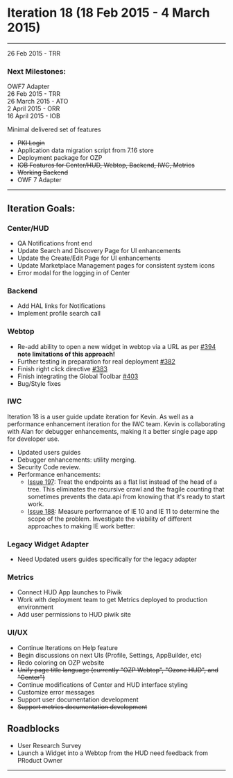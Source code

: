 # Iteration 18 (18 Feb 2015 - 4 March 2015)

*** 
26 Feb 2015 - TRR

### Next Milestones:
OWF7 Adapter
<br>26 Feb 2015 - TRR
<br>26 March 2015 - ATO
<br>2 April 2015 - ORR
<br>16 April 2015 - IOB

Minimal delivered set of features
* ~~PKI Login~~
* Application data migration script from 7.16 store
* Deployment package for OZP
* ~~IOB Features for Center/HUD, Webtop, Backend, IWC, Metrics~~
* ~~Working Backend~~
* OWF 7 Adapter


***

## Iteration Goals:
### Center/HUD
* QA Notifications front end
* Update Search and Discovery Page for UI enhancements
* Update the Create/Edit Page for UI enhancements
* Update Marketplace Management pages for consistent system icons
* Error modal for the logging in of Center

### Backend
* Add HAL links for Notifications
* Implement profile search call

### Webtop
* Re-add ability to open a new widget in webtop via a URL as per [#394](https://github.com/ozone-development/ozp-webtop/issues/394) **note limitations of this approach!**
* Further testing in preparation for real deployment [#382](https://github.com/ozone-development/ozp-webtop/issues/382)
* Finish right click directive [#383](https://github.com/ozone-development/ozp-webtop/issues/383)
* Finish integrating the Global Toolbar  [#403](https://github.com/ozone-development/ozp-webtop/issues/403)
* Bug/Style fixes

### IWC
Iteration 18 is a user guide update iteration for Kevin. As well as a performance enhancement iteration for the IWC team. Kevin is collaborating with Alan for debugger enhancements, making it a better single page app for developer use.
* Updated users guides
* Debugger enhancements: utility merging.
* Security Code review.
* Performance enhancements:
   * [Issue 197](https://github.com/ozone-development/ozp-iwc/issues/197): Treat the endpoints as a flat list instead of the head of a tree.  This eliminates the recursive crawl and the fragile counting that sometimes prevents the data.api from knowing that it's ready to start work.
   * [Issue 188](https://github.com/ozone-development/ozp-iwc/issues/188): Measure performance of IE 10 and IE 11 to determine the scope of the problem. Investigate the viability of different approaches to making IE work better:

### Legacy Widget Adapter
* Need Updated users guides specifically for the legacy adapter


### Metrics
* Connect HUD App launches to Piwik
* Work with deployment team to get Metrics deployed to production environment
* Add user permissions to HUD piwik site

### UI/UX
* Continue Iterations on Help feature
* Begin discussions on next UIs (Profile, Settings, AppBuilder, etc)
* Redo coloring on OZP website
* ~~Unify page title language (currently "OZP Webtop", "Ozone HUD", and "Center")~~
* Continue modifications of Center and HUD interface styling
* Customize error messages
* Support user documentation development
* ~~Support metrics documentation development~~


## Roadblocks
* User Research Survey
* Launch a Widget into a Webtop from the HUD need feedback from PRoduct Owner

***
